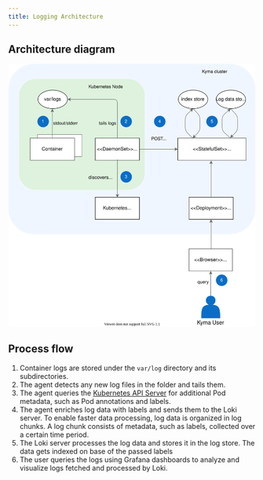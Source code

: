 ```yaml
---
title: Logging Architecture
---
```


## Architecture diagram

![Logging architecture in Kyma](./assets/obsv-logging-architecture.svg)

## Process flow

1. Container logs are stored under the `var/log` directory and its subdirectories.
2. The agent detects any new log files in the folder and tails them.
3. The agent queries the [Kubernetes API Server](https://kubernetes.io/docs/reference/command-line-tools-reference/kube-apiserver/) for additional Pod metadata, such as Pod annotations and labels.
4. The agent enriches log data with labels and sends them to the Loki server. To enable faster data processing, log data is organized in log chunks. A log chunk consists of metadata, such as labels, collected over a certain time period.
5. The Loki server processes the log data and stores it in the log store. The data gets indexed on base of the passed labels
6. The user queries the logs using Grafana dashboards to analyze and visualize logs fetched and processed by Loki. 
